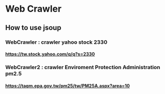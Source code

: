 # Web Crawler
## How to use jsoup
### WebCrawler : crawler yahoo stock 2330
#### https://tw.stock.yahoo.com/q/q?s=2330
### WebCrawler2 : crawler Enviroment Protection Administration pm2.5
#### https://taqm.epa.gov.tw/pm25/tw/PM25A.aspx?area=10
